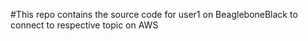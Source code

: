 #This repo contains the source code for user1 on BeagleboneBlack to connect to respective topic on AWS
